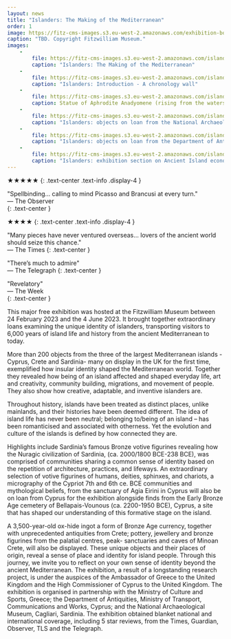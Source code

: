 ```yaml
---
layout: news
title: "Islanders: The Making of the Mediterranean"
order: 1
image: https://fitz-cms-images.s3.eu-west-2.amazonaws.com/exhibition-booking-link-image-800x800.png
caption: "TBD. Copyright Fitzwilliam Museum."
images:
    -
        file: https://fitz-cms-images.s3.eu-west-2.amazonaws.com/islanders-exhibition_202302_amt49_-06.jpg
        caption: "Islanders: The Making of the Mediterranean"
    -
        file: https://fitz-cms-images.s3.eu-west-2.amazonaws.com/islanders-exhibition_202302_amt49_-04.jpg
        caption: "Islanders: Introduction - A chronology wall"
    -
        file: https://fitz-cms-images.s3.eu-west-2.amazonaws.com/islanders-exhibition_202302_amt49_-25.jpg
        caption: Statue of Aphrodite Anadyomene (rising from the waters), Salamis, Cyprus
    -
        file: https://fitz-cms-images.s3.eu-west-2.amazonaws.com/islanders-exhibition_202302_amt49_-44.jpg
        caption: "Islanders: objects on loan from the National Archaeological Museum,  Cagliari"
    -
        file: https://fitz-cms-images.s3.eu-west-2.amazonaws.com/islanders-exhibition_202302_amt49_-61.jpg
        caption: "Islanders: objects on loan from the Department of Antiquities, Cyprus"
    -
        file: https://fitz-cms-images.s3.eu-west-2.amazonaws.com/islanders-exhibition_202302_amt49_-32.jpg
        caption: "Islanders: exhibition section on Ancient Island economy and food practices"
---
```


★★★★★
{: .text-center .text-info .display-4 }

"Spellbinding… calling to mind Picasso and Brancusi at every turn."   
— The Observer  
{: .text-center }

★★★★
{: .text-center .text-info .display-4 }

"Many pieces have never ventured overseas… lovers of the ancient world should seize this chance."  
— The Times
{: .text-center }

"There’s much to admire"  
— The Telegraph
{: .text-center }

"Revelatory"  
— The Week  
{: .text-center }

This major free exhibition was hosted at the Fitzwilliam Museum between 24 February 2023 and the 4 June 2023. It brought together extraordinary loans examining the unique identity of islanders, transporting visitors to 6,000 years of island life and history from the ancient Mediterranean to today.

More than 200 objects from the three of the largest Mediterranean islands - Cyprus, Crete and Sardinia- many on display in the UK for the first time, exemplified how insular identity shaped the Mediterranean world. Together they revealed how being of an island affected and shaped everyday life, art and creativity, community building, migrations, and movement of people. They also show how creative, adaptable, and inventive islanders are.

Throughout history, islands have been treated as distinct places, unlike mainlands, and their histories have been deemed different. The idea of island life has never been neutral; belonging to/being of an island – has been romanticised and associated with otherness. Yet the evolution and culture of the islands is defined by how connected they are.

Highlights include Sardinia’s famous Bronze votive figurines revealing how the Nuragic civilization of Sardinia, (ca. 2000/1800 BCE-238 BCE), was comprised of communities sharing a common sense of identity based on the repetition of architecture, practices, and lifeways.
An extraordinary selection of votive figurines of humans, deities, sphinxes, and chariots, a micrography of the Cypriot 7th and 6th ce. BCE communities and mythological beliefs, from the sanctuary of Agia Eirini in Cyprus will also be on loan from Cyprus for the exhibition alongside finds from the Early Bronze Age cemetery of Bellapais-Vounous (ca. 2200-1950 BCE), Cyprus, a site that has shaped our understanding of this formative stage on the island.

A 3,500-year-old ox-hide ingot a form of Bronze Age currency, together with unprecedented antiquities from Crete; pottery, jewellery and bronze figurines from the palatial centres, peak- sanctuaries and caves of Minoan Crete, will also be displayed.
These unique objects and their places of origin, reveal a sense of place and identity for island people. Through this journey, we invite you to reflect on your own sense of identity beyond the ancient Mediterranean.
The exhibition, a result of a longstanding research project, is under the auspices of the Ambassador of Greece to the United Kingdom and the High Commissioner of Cyprus to the United Kingdom.
The exhibition is organised in partnership with the Ministry of Culture and Sports, Greece; the Department of Antiquities, Ministry of Transport, Communications and Works, Cyprus; and the National Archaeological Museum, Cagliari, Sardinia.
The exhibition obtained blanket national and international coverage, including 5 star reviews, from the Times, Guardian, Observer, TLS and the Telegraph.

